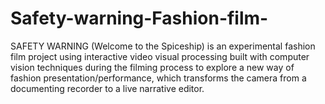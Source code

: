 # Safety-warning-Fashion-film-
SAFETY WARNING (Welcome to the Spiceship) is an experimental fashion film project using interactive video visual processing built with computer vision techniques during the filming process to explore a new way of fashion presentation/performance, which transforms the camera from a documenting recorder to a live narrative editor.
